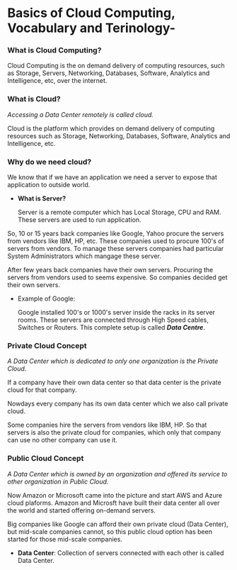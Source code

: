 # Basics of Cloud Computing, Vocabulary and Terinology-

### What is Cloud Computing?

Cloud Computing is the on demand delivery of computing resources, such as Storage, Servers, Networking, Databases, Software, Analytics and Intelligence, etc, over the internet.

### What is Cloud?

_Accessing a Data Center remotely is called cloud._

Cloud is the platform which provides on demand delivery of computing resources such as Storage, Networking, Databases, Software, Analytics and Intelligence, etc.

### Why do we need cloud?

We know that if we have an application we need a server to expose that application to outside world.

- **What is Server?**

  Server is a remote computer which has Local Storage, CPU and RAM. These servers are used to run application.

So, 10 or 15 years back companies like Google, Yahoo procure the servers from vendors like IBM, HP, etc. These companies used to procure 100's of servers from vendors. To manage these servers companies had particular System Administrators which mangage these server. 

After few years back companies have their own servers. Procuring the servers from vendors used to seems expensive. So companies decided get their own servers.

- Example of Google:

  Google installed 100's or 1000's server inside the racks in its server rooms. These servers are connected through High Speed cables, Switches or Routers. This complete setup is called **_Data Centre_**.

### Private Cloud Concept

_A Data Center which is dedicated to only one organization is the Private Cloud._

If a company have their own data center so that data center is the private cloud for that company.

Nowdays every company has its own data center which we also call private cloud.

Some companies hire the servers from vendors like IBM, HP. So that servers is also the private cloud for companies, which only that company can use no other company can use it.

### Public Cloud Concept

_A Data Center which is owned by an organization and offered its service to other organization in Public Cloud._

Now Amazon or Microsoft came into the picture and start AWS and Azure cloud plaforms. Amazon and Microsft have built their data center all over the world and started offering on-demand servers. 

Big companies like Google can afford their own private cloud (Data Center), but mid-scale companies cannot, so this public cloud option has been started for those mid-scale companies.

- **Data Center**: Collection of servers connected with each other is called Data Center.

